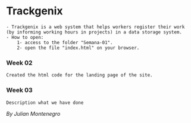 # Trackgenix
    - Trackgenix is a web system that helps workers register their work (by informing working hours in projects) in a data storage system.
    - How to open:
        1- access to the folder "Semana-01".
        2- open the file "index.html" on your browser.

### Week 02
    Created the html code for the landing page of the site.
### Week 03
    Description what we have done
_By Julian Montenegro_
